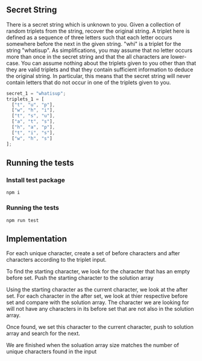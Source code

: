 ## Secret String

There is a secret string which is unknown to you. Given a collection of random triplets from the string, recover the original string.
A triplet here is defined as a sequence of three letters such that each letter occurs somewhere before the next in the given string. "whi" is a
triplet for the string "whatisup".
As simplifications, you may assume that no letter occurs more than once in the secret string and that the all characters are lower-case.
You can assume nothing about the triplets given to you other than that they are valid triplets and that they contain sufficient information to
deduce the original string. In particular, this means that the secret string will never contain letters that do not occur in one of the triplets given
to you.

```js
secret_1 = "whatisup";
triplets_1 = [
  ["t", "u", "p"],
  ["w", "h", "i"],
  ["t", "s", "u"],
  ["a", "t", "s"],
  ["h", "a", "p"],
  ["t", "i", "s"],
  ["w", "h", "s"]
];
```

## Running the tests

### Install test package

```
npm i
```

### Running the tests

```
npm run test
```

## Implementation

For each unique character, create a set of before characters and after characters according to the triplet input. 

To find the starting character, we look for the character that has an empty before set.  Push the starting character to the solution array

Using the starting character as the current character, we look at the after set.  For each character in the after set, we look at thier respective before set and compare with the solution array.  The character we are looking for will not have any characters in its before set that are not also in the solution array.

Once found, we set this character to the current character, push to solution array and search for the next.

We are finished when the soluation array size matches the number of unique characters found in the input